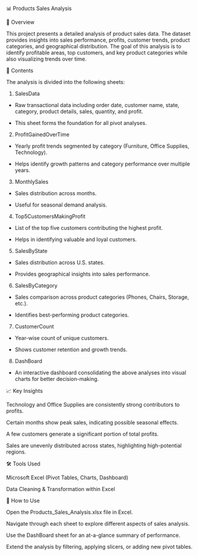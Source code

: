 📊 Products Sales Analysis

📌 Overview

This project presents a detailed analysis of product sales data. The dataset provides insights into sales performance, profits, customer trends, product categories, and geographical distribution. The goal of this analysis is to identify profitable areas, top customers, and key product categories while also visualizing trends over time.

📂 Contents

The analysis is divided into the following sheets:

1) SalesData

- Raw transactional data including order date, customer name, state, category, product details, sales, quantity, and profit.

- This sheet forms the foundation for all pivot analyses.

2) ProfitGainedOverTime

- Yearly profit trends segmented by category (Furniture, Office Supplies, Technology).

- Helps identify growth patterns and category performance over multiple years.

3) MonthlySales

- Sales distribution across months.

- Useful for seasonal demand analysis.

4) Top5CustomersMakingProfit

- List of the top five customers contributing the highest profit.

- Helps in identifying valuable and loyal customers.

5) SalesByState

- Sales distribution across U.S. states.

- Provides geographical insights into sales performance.

6) SalesByCategory

- Sales comparison across product categories (Phones, Chairs, Storage, etc.).

- Identifies best-performing product categories.

7) CustomerCount

- Year-wise count of unique customers.

- Shows customer retention and growth trends.

8) DashBoard

- An interactive dashboard consolidating the above analyses into visual charts for better decision-making.

📈 Key Insights

Technology and Office Supplies are consistently strong contributors to profits.

Certain months show peak sales, indicating possible seasonal effects.

A few customers generate a significant portion of total profits.

Sales are unevenly distributed across states, highlighting high-potential regions.

🛠️ Tools Used

Microsoft Excel (Pivot Tables, Charts, Dashboard)

Data Cleaning & Transformation within Excel

🚀 How to Use

Open the Products_Sales_Analysis.xlsx file in Excel.

Navigate through each sheet to explore different aspects of sales analysis.

Use the DashBoard sheet for an at-a-glance summary of performance.

Extend the analysis by filtering, applying slicers, or adding new pivot tables.